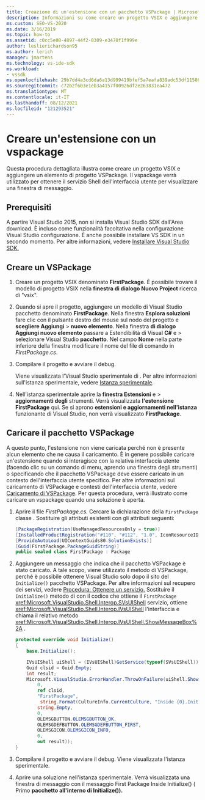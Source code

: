 ```yaml
---
title: Creazione di un'estensione con un pacchetto VSPackage | Microsoft Docs
description: Informazioni su come creare un progetto VSIX e aggiungere un elemento di progetto VSPackage usando il pacchetto VSPackage per ottenere il servizio Shell dell'interfaccia utente per visualizzare una finestra di messaggio.
ms.custom: SEO-VS-2020
ms.date: 3/16/2019
ms.topic: how-to
ms.assetid: c0cc5e08-4897-44f2-8309-e3478f1f999e
author: leslierichardson95
ms.author: lerich
manager: jmartens
ms.technology: vs-ide-sdk
ms.workload:
- vssdk
ms.openlocfilehash: 29b7dd4a3cd6da6a13d999419bfef5a7eafa839adc53df115860e0785d534f75
ms.sourcegitcommit: c72b2f603e1eb3a4157f00926df2e263831ea472
ms.translationtype: MT
ms.contentlocale: it-IT
ms.lasthandoff: 08/12/2021
ms.locfileid: "121293521"
---
```

# <a name="create-an-extension-with-a-vspackage"></a>Creare un'estensione con un vspackage

Questa procedura dettagliata illustra come creare un progetto VSIX e aggiungere un elemento di progetto VSPackage. Il vspackage verrà utilizzato per ottenere il servizio Shell dell'interfaccia utente per visualizzare una finestra di messaggio.

## <a name="prerequisites"></a>Prerequisiti

A partire Visual Studio 2015, non si installa Visual Studio SDK dall'Area download. È incluso come funzionalità facoltativa nella configurazione Visual Studio configurazione. È anche possibile installare VS SDK in un secondo momento. Per altre informazioni, vedere [Installare Visual Studio SDK.](../extensibility/installing-the-visual-studio-sdk.md)

## <a name="create-a-vspackage"></a>Creare un VSPackage

1. Creare un progetto VSIX denominato **FirstPackage**. È possibile trovare il modello di progetto VSIX nella **finestra di dialogo Nuovo Project** ricerca di "vsix".

2. Quando si apre il progetto, aggiungere un modello di Visual Studio pacchetto denominato **FirstPackage**. Nella finestra **Esplora soluzioni** fare clic con il pulsante destro del mouse sul nodo del progetto e **scegliere Aggiungi**  >  **nuovo elemento**. Nella finestra **di dialogo Aggiungi nuovo elemento** passare a Estendibilità di Visual **C#** e  >   selezionare Visual Studio **pacchetto**. Nel campo **Nome** nella parte inferiore della finestra modificare il nome del file di comando in *FirstPackage.cs*.

3. Compilare il progetto e avviare il debug.

    Viene visualizzata l'Visual Studio sperimentale di . Per altre informazioni sull'istanza sperimentale, vedere [Istanza sperimentale](../extensibility/the-experimental-instance.md).

4. Nell'istanza sperimentale aprire la **finestra Estensioni** e  >  **aggiornamenti degli** strumenti. Verrà visualizzata **l'estensione FirstPackage** qui. Se si aprono **estensioni e aggiornamenti nell'istanza** funzionante di Visual Studio, non verrà visualizzato **FirstPackage**.

## <a name="load-the-vspackage"></a>Caricare il pacchetto VSPackage

A questo punto, l'estensione non viene caricata perché non è presente alcun elemento che ne causa il caricamento. È in genere possibile caricare un'estensione quando si interagisce con la relativa interfaccia utente (facendo clic su un comando di menu, aprendo una finestra degli strumenti) o specificando che il pacchetto VSPackage deve essere caricato in un contesto dell'interfaccia utente specifico. Per altre informazioni sul caricamento di VSPackage e contesti dell'interfaccia utente, vedere [Caricamento di VSPackage](../extensibility/loading-vspackages.md). Per questa procedura, verrà illustrato come caricare un vspackage quando una soluzione è aperta.

1. Aprire il file *FirstPackage.cs.* Cercare la dichiarazione della `FirstPackage` classe . Sostituire gli attributi esistenti con gli attributi seguenti:

    ```csharp
    [PackageRegistration(UseManagedResourcesOnly = true)]
    [InstalledProductRegistration("#110", "#112", "1.0", IconResourceID = 400)] // Info on this package for Help/About
    [ProvideAutoLoad(UIContextGuids80.SolutionExists)]
    [Guid(FirstPackage.PackageGuidString)]
    public sealed class FirstPackage : Package
    ```

2. Aggiungere un messaggio che indica che il pacchetto VSPackage è stato caricato. A tale scopo, viene utilizzato il metodo di VSPackage, perché è possibile ottenere Visual Studio solo dopo il sito del `Initialize()` pacchetto VSPackage. Per altre informazioni sul recupero dei servizi, vedere [Procedura: Ottenere un servizio.](../extensibility/how-to-get-a-service.md) Sostituire il `Initialize()` metodo di con il codice che ottiene il `FirstPackage` <xref:Microsoft.VisualStudio.Shell.Interop.SVsUIShell> servizio, ottiene <xref:Microsoft.VisualStudio.Shell.Interop.IVsUIShell> l'interfaccia e chiama il relativo metodo <xref:Microsoft.VisualStudio.Shell.Interop.IVsUIShell.ShowMessageBox%2A> .

    ```csharp
    protected override void Initialize()
    {
        base.Initialize();

        IVsUIShell uiShell = (IVsUIShell)GetService(typeof(SVsUIShell));
        Guid clsid = Guid.Empty;
        int result;
        Microsoft.VisualStudio.ErrorHandler.ThrowOnFailure(uiShell.ShowMessageBox(
            0,
            ref clsid,
            "FirstPackage",
             string.Format(CultureInfo.CurrentCulture, "Inside {0}.Initialize()", this.GetType().FullName),
            string.Empty,
            0,
            OLEMSGBUTTON.OLEMSGBUTTON_OK,
            OLEMSGDEFBUTTON.OLEMSGDEFBUTTON_FIRST,
            OLEMSGICON.OLEMSGICON_INFO,
            0,
            out result));
    }
    ```

3. Compilare il progetto e avviare il debug. Viene visualizzata l'istanza sperimentale.

4. Aprire una soluzione nell'istanza sperimentale. Verrà visualizzata una finestra di messaggio con il messaggio First Package Inside Initialize() ( Primo **pacchetto all'interno di Initialize()).**
